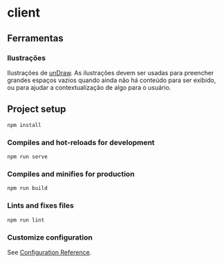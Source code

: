 # client

## Ferramentas

### Ilustrações

Ilustrações de [unDraw](https://undraw.co/).
As ilustrações devem ser usadas para preencher grandes espaços vazios quando ainda não há conteúdo para ser exibido,
ou para ajudar a contextualização de algo para o usuário.

## Project setup
```
npm install
```

### Compiles and hot-reloads for development
```
npm run serve
```

### Compiles and minifies for production
```
npm run build
```

### Lints and fixes files
```
npm run lint
```

### Customize configuration
See [Configuration Reference](https://cli.vuejs.org/config/).
